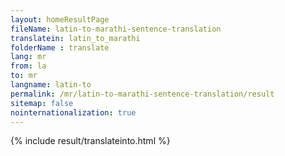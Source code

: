 ```yaml
---
layout: homeResultPage
fileName: latin-to-marathi-sentence-translation
translatein: latin_to_marathi
folderName : translate
lang: mr
from: la
to: mr
langname: latin-to
permalink: /mr/latin-to-marathi-sentence-translation/result
sitemap: false
nointernationalization: true
---
```

{% include result/translateinto.html %}

<script src="/js/result/translation.js" data-foldername="{{page.folderName}}" data-lang="{{page.lang}}"></script>
